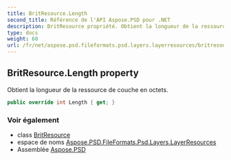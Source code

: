 ```yaml
---
title: BritResource.Length
second_title: Référence de l'API Aspose.PSD pour .NET
description: BritResource propriété. Obtient la longueur de la ressource de couche en octets.
type: docs
weight: 60
url: /fr/net/aspose.psd.fileformats.psd.layers.layerresources/britresource/length/
---
```

## BritResource.Length property

Obtient la longueur de la ressource de couche en octets.

```csharp
public override int Length { get; }
```

### Voir également

* class [BritResource](../)
* espace de noms [Aspose.PSD.FileFormats.Psd.Layers.LayerResources](../../britresource/)
* Assemblée [Aspose.PSD](../../../)



